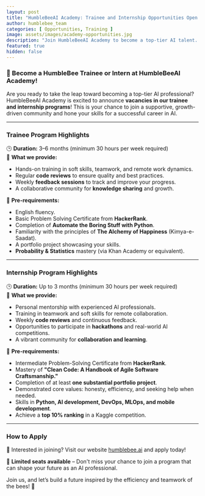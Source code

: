 ```yaml
---
layout: post
title: "HumbleBeeAI Academy: Trainee and Internship Opportunities Open!"
author: humblebee_team
categories: [ Opportunities, Training ]
image: assets/images/academy-opportunities.jpg
description: "Join HumbleBeeAI Academy to become a top-tier AI talent. Applications for trainee and internship programs are now open!"
featured: true
hidden: false
---
```


### 🚀 Become a HumbleBee Trainee or Intern at HumbleBeeAI Academy!

Are you ready to take the leap toward becoming a top-tier AI professional? HumbleBeeAI Academy is excited to announce **vacancies in our trainee and internship programs**! This is your chance to join a supportive, growth-driven community and hone your skills for a successful career in AI.

---

### **Trainee Program Highlights**

🕒 **Duration:** 3–6 months (minimum 30 hours per week required)  
🌟 **What we provide:**
- Hands-on training in soft skills, teamwork, and remote work dynamics.
- Regular **code reviews** to ensure quality and best practices.
- Weekly **feedback sessions** to track and improve your progress.
- A collaborative community for **knowledge sharing** and growth.

📜 **Pre-requirements:**
- English fluency.
- Basic Problem Solving Certificate from **HackerRank**.
- Completion of **Automate the Boring Stuff with Python**.
- Familiarity with the principles of **The Alchemy of Happiness** (Kimya-e-Saadat).
- A portfolio project showcasing your skills.
- **Probability & Statistics** mastery (via Khan Academy or equivalent).

---

### **Internship Program Highlights**

🕒 **Duration:** Up to 3 months (minimum 30 hours per week required)  
🌟 **What we provide:**
- Personal mentorship with experienced AI professionals.
- Training in teamwork and soft skills for remote collaboration.
- Weekly **code reviews** and continuous feedback.
- Opportunities to participate in **hackathons** and real-world AI competitions.
- A vibrant community for **collaboration and learning**.

📜 **Pre-requirements:**
- Intermediate Problem-Solving Certificate from **HackerRank**.
- Mastery of **"Clean Code: A Handbook of Agile Software Craftsmanship."**
- Completion of at least **one substantial portfolio project**.
- Demonstrated core values: honesty, efficiency, and seeking help when needed.
- Skills in **Python, AI development, DevOps, MLOps, and mobile development**.
- Achieve a **top 10% ranking** in a Kaggle competition.

---

### **How to Apply**

📝 Interested in joining? Visit our website [humblebee.ai](https://humblebee.ai/) and apply today!  

📅 **Limited seats available** – Don't miss your chance to join a program that can shape your future as an AI professional.

Join us, and let’s build a future inspired by the efficiency and teamwork of the bees! 🌟
